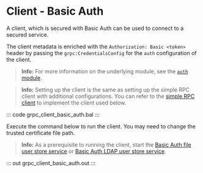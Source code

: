 # Client - Basic Auth

A client, which is secured with Basic Auth can be used to connect to a secured service.

The client metadata is enriched with the `Authorization: Basic <token>` header by passing the `grpc:CredentialsConfig` for the `auth` configuration of the client.

>**Info:** For more information on the underlying module, see the [`auth` module](https://lib.ballerina.io/ballerina/auth/latest).

>**Info:** Setting up the client is the same as setting up the simple RPC client with additional configurations. You can refer to the [simple RPC client](/learn/by-example/grpc-client-simple/) to implement the client used below.

   ::: code grpc_client_basic_auth.bal :::

Execute the command below to run the client. You may need to change the trusted certificate file path.

>**Info:** As a prerequisite to running the client, start the [Basic Auth file user store service](/learn/by-example/grpc-service-basic-auth-file-user-store/) or [Basic Auth LDAP user store service](/learn/by-example/grpc-service-basic-auth-ldap-user-store/).

   ::: out grpc_client_basic_auth.out :::
